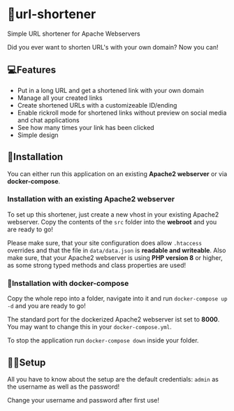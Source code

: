 # 📎url-shortener
Simple URL shortener for Apache Webservers

Did you ever want to shorten URL's with your own domain? Now you can!

## 💻Features
- Put in a long URL and get a shortened link with your own domain
- Manage all your created links
- Create shortened URLs with a customizeable ID/ending
- Enable rickroll mode for shortened links without preview on social media and chat applications
- See how many times your link has been clicked
- Simple design

## 💾Installation
You can either run this application on an existing **Apache2 webserver** or via **docker-compose**.
### Installation with an existing Apache2 webserver
To set up this shortener, just create a new vhost in your existing Apache2 webserver. Copy the contents of the `src` folder into the **webroot** and you are ready to go!

Please make sure, that your site configuration does allow `.htaccess` overrides and that the file in `data/data.json` is **readable and writeable**. Also make sure, that your Apache2 webserver is using **PHP version 8** or higher, as some strong typed methods and class properties are used!

### 🐳Installation with docker-compose
Copy the whole repo into a folder, navigate into it and run `docker-compose up -d` and you are ready to go!

The standard port for the dockerized Apache2 webserver ist set to **8000**. You may want to change this in your `docker-compose.yml`.

To stop the application run `docker-compose down` inside your folder.

## 👨‍🔧Setup
All you have to know about the setup are the default credentials: `admin` as the username as well as the password!

Change your username and password after first use!
